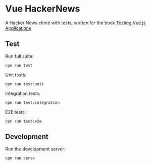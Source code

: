 # Vue HackerNews

A Hacker News clone with tests, written for the book [Testing Vue.js Applications](https://www.manning.com/books/testing-vuejs-applications)

## Test

Run full suite:

```
npm run test
```

Unit tests:
```
npm run test:unit
```

Integration tests:
```
npm run test:integration
```

E2E tests:
```
npm run test:e2e
```

## Development

Run the development server:

```
npm run serve
```
